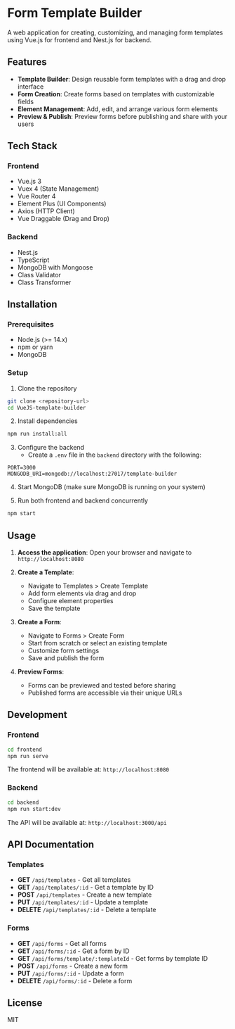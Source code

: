 # Form Template Builder

A web application for creating, customizing, and managing form templates using Vue.js for frontend and Nest.js for backend.

## Features

- **Template Builder**: Design reusable form templates with a drag and drop interface
- **Form Creation**: Create forms based on templates with customizable fields
- **Element Management**: Add, edit, and arrange various form elements
- **Preview & Publish**: Preview forms before publishing and share with your users

## Tech Stack

### Frontend
- Vue.js 3
- Vuex 4 (State Management)
- Vue Router 4
- Element Plus (UI Components)
- Axios (HTTP Client)
- Vue Draggable (Drag and Drop)

### Backend
- Nest.js
- TypeScript
- MongoDB with Mongoose
- Class Validator
- Class Transformer

## Installation

### Prerequisites
- Node.js (>= 14.x)
- npm or yarn
- MongoDB

### Setup

1. Clone the repository
```bash
git clone <repository-url>
cd VueJS-template-builder
```

2. Install dependencies
```bash
npm run install:all
```

3. Configure the backend
   - Create a `.env` file in the `backend` directory with the following:
```
PORT=3000
MONGODB_URI=mongodb://localhost:27017/template-builder
```

4. Start MongoDB (make sure MongoDB is running on your system)

5. Run both frontend and backend concurrently
```bash
npm start
```

## Usage

1. **Access the application**: Open your browser and navigate to `http://localhost:8080`

2. **Create a Template**:
   - Navigate to Templates > Create Template
   - Add form elements via drag and drop
   - Configure element properties
   - Save the template

3. **Create a Form**:
   - Navigate to Forms > Create Form
   - Start from scratch or select an existing template
   - Customize form settings
   - Save and publish the form

4. **Preview Forms**:
   - Forms can be previewed and tested before sharing
   - Published forms are accessible via their unique URLs

## Development

### Frontend
```bash
cd frontend
npm run serve
```

The frontend will be available at: `http://localhost:8080`

### Backend
```bash
cd backend
npm run start:dev
```

The API will be available at: `http://localhost:3000/api`

## API Documentation

### Templates

- **GET** `/api/templates` - Get all templates
- **GET** `/api/templates/:id` - Get a template by ID
- **POST** `/api/templates` - Create a new template
- **PUT** `/api/templates/:id` - Update a template
- **DELETE** `/api/templates/:id` - Delete a template

### Forms

- **GET** `/api/forms` - Get all forms
- **GET** `/api/forms/:id` - Get a form by ID
- **GET** `/api/forms/template/:templateId` - Get forms by template ID
- **POST** `/api/forms` - Create a new form
- **PUT** `/api/forms/:id` - Update a form
- **DELETE** `/api/forms/:id` - Delete a form

## License

MIT
